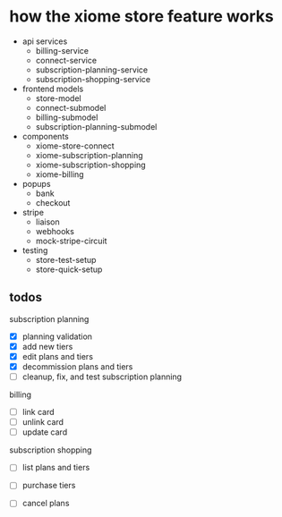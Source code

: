 
# how the xiome store feature works

- api services
  - billing-service
  - connect-service
  - subscription-planning-service
  - subscription-shopping-service
- frontend models
  - store-model
  - connect-submodel
  - billing-submodel
  - subscription-planning-submodel
- components
  - xiome-store-connect
  - xiome-subscription-planning
  - xiome-subscription-shopping
  - xiome-billing
- popups
  - bank
  - checkout
- stripe
  - liaison
  - webhooks
  - mock-stripe-circuit
- testing
  - store-test-setup
  - store-quick-setup

## todos

subscription planning
- [x] planning validation
- [x] add new tiers
- [x] edit plans and tiers
- [x] decommission plans and tiers
- [ ] cleanup, fix, and test subscription planning

billing
- [ ] link card
- [ ] unlink card
- [ ] update card

subscription shopping
- [ ] list plans and tiers
- [ ] purchase tiers
- [ ] cancel plans

